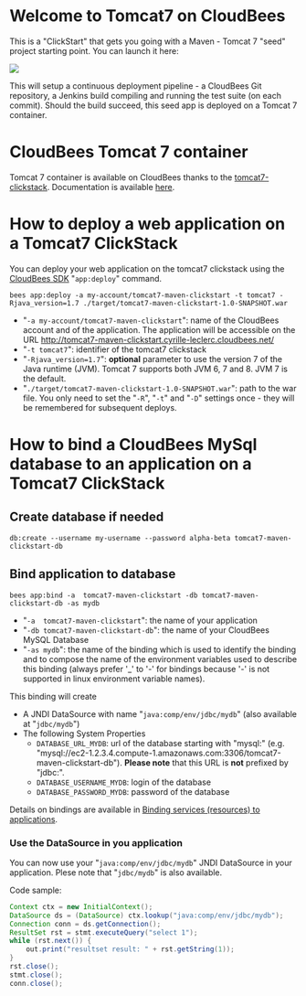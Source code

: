 # Welcome to Tomcat7 on CloudBees

This is a "ClickStart" that gets you going with a Maven - Tomcat 7 "seed" project starting point. You can launch it here:

<a href="https://grandcentral.cloudbees.com/?CB_clickstart=https://raw.github.com/CloudBees-community/tomcat7-maven-clickstart/master/clickstart.json"><img src="https://d3ko533tu1ozfq.cloudfront.net/clickstart/deployInstantly.png"/></a>

This will setup a continuous deployment pipeline - a CloudBees Git repository, a Jenkins build compiling and running the test suite (on each commit).
Should the build succeed, this seed app is deployed on a Tomcat 7 container.

# CloudBees Tomcat 7 container

Tomcat 7 container is available on CloudBees thanks to the [tomcat7-clickstack](https://github.com/CloudBees-community/tomcat7-clickstack). Documentation is available [here](https://developer.cloudbees.com/bin/view/RUN/Tomcat7).

# How to deploy a web application on a Tomcat7 ClickStack

You can deploy your web application on the tomcat7 clickstack using the [CloudBees SDK](https://developer.cloudbees.com/bin/view/RUN/BeesSDK) "`app:deploy`" command.

```
bees app:deploy -a my-account/tomcat7-maven-clickstart -t tomcat7 -Rjava_version=1.7 ./target/tomcat7-maven-clickstart-1.0-SNAPSHOT.war
```

* "`-a my-account/tomcat7-maven-clickstart`": name of the CloudBees account and of the application. The application will be accessible on the URL http://tomcat7-maven-clickstart.cyrille-leclerc.cloudbees.net/
* "`-t tomcat7`": identifier of the tomcat7 clickstack
* "`-Rjava_version=1.7`": **optional** parameter to use the version 7 of the Java runtime (JVM). Tomcat 7 supports both JVM 6, 7 and 8. JVM 7 is the default.
* "`./target/tomcat7-maven-clickstart-1.0-SNAPSHOT.war`": path to the war file.
You only need to set the "`-R`", "`-t`" and "`-D`" settings once - they will be remembered for subsequent deploys.

# How to bind a CloudBees MySql database to an application on a Tomcat7 ClickStack

## Create database if needed
```
db:create --username my-username --password alpha-beta tomcat7-maven-clickstart-db
```

## Bind application to database

```
bees app:bind -a  tomcat7-maven-clickstart -db tomcat7-maven-clickstart-db -as mydb
```
* "`-a  tomcat7-maven-clickstart`": the name of your application
* "`-db tomcat7-maven-clickstart-db`": the name of your CloudBees MySQL Database
* "`-as mydb`": the name of the binding which is used to identify the binding and to compose the name of the environment variables used to describe this binding (always prefer '_' to '-' for bindings because '-' is not supported in linux environment variable names).

This binding will create

* A JNDI DataSource with name "`java:comp/env/jdbc/mydb`" (also available at "`jdbc/mydb`")
* The following System Properties
  * `DATABASE_URL_MYDB`: url of the database starting with "mysql:" (e.g. "mysql://ec2-1.2.3.4.compute-1.amazonaws.com:3306/tomcat7-maven-clickstart-db"). **Please note** that this URL is **not** prefixed by "jdbc:".
  * `DATABASE_USERNAME_MYDB`: login of the database
  * `DATABASE_PASSWORD_MYDB`: password of the database

Details on bindings are available in [Binding services (resources) to applications](https://developer.cloudbees.com/bin/view/RUN/Resource+Management).


### Use the DataSource in you application

You can now use your "`java:comp/env/jdbc/mydb`" JNDI DataSource in your application.
Plese note that "`jdbc/mydb`" is also available.

Code sample:

```java
Context ctx = new InitialContext();
DataSource ds = (DataSource) ctx.lookup("java:comp/env/jdbc/mydb");
Connection conn = ds.getConnection();
ResultSet rst = stmt.executeQuery("select 1");
while (rst.next()) {
    out.print("resultset result: " + rst.getString(1));
}
rst.close();
stmt.close();
conn.close();
```




 




